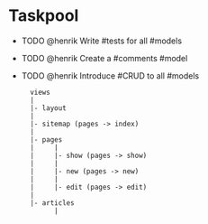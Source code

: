 
Taskpool
========


* TODO @henrik Write #tests for all #models  

* TODO @henrik Create a #comments #model  

* TODO @henrik Introduce #CRUD to all #models  


        views
        |
        |- layout
        |
        |- sitemap (pages -> index)
        |
        |- pages
        |     |
        |     |- show (pages -> show)
        |     |
        |     |- new (pages -> new)
        |     |
        |     |- edit (pages -> edit)
        |
        |- articles
              |

